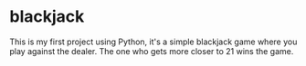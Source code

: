 # blackjack
This is my first project using Python, it's a simple blackjack game where you play against the dealer.  The one who gets more closer to 21 wins the game. 
